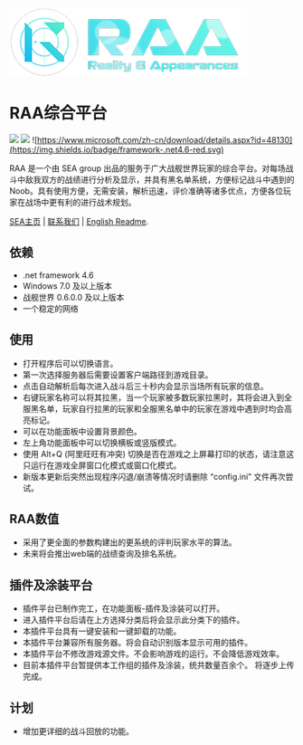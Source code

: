 [![](https://github.com/SEA-group/gallery/blob/master/logo/RAA_Title_Mk2_mod1.png?raw=true)](https://sea-group.org/)

RAA综合平台
================
![](https://img.shields.io/badge/version-3.1.0.5-green.svg)
![](https://img.shields.io/badge/build-C%23-00FFFF.svg)
![https://www.microsoft.com/zh-cn/download/details.aspx?id=48130](https://img.shields.io/badge/framework-.net4.6-red.svg)

RAA 是一个由 SEA group 出品的服务于广大战舰世界玩家的综合平台。对每场战斗中敌我双方的战绩进行分析及显示，并具有黑名单系统，方便标记战斗中遇到的 Noob。具有使用方便，无需安装，解析迅速，评价准确等诸多优点，方便各位玩家在战场中更有利的进行战术规划。

[SEA主页](https://sea-group.org/) | [联系我们](mailto:help@sea-group.org) | [English Readme](https://github.com/SEA-group/RAA/blob/master/README.md).

依赖
---
* .net framework 4.6
* Windows 7.0 及以上版本
* 战舰世界 0.6.0.0 及以上版本
* 一个稳定的网络


使用
---
* 打开程序后可以切换语言。
* 第一次选择服务器后需要设置客户端路径到游戏目录。
* 点击自动解析后每次进入战斗后三十秒内会显示当场所有玩家的信息。
* 右键玩家名称可以将其拉黑，当一个玩家被多数玩家拉黑时，其将会进入到全服黑名单，玩家自行拉黑的玩家和全服黑名单中的玩家在游戏中遇到时均会高亮标记。
* 可以在功能面板中设置背景颜色。
* 左上角功能面板中可以切换横板或竖版模式。
* 使用 Alt+Q (阿里旺旺有冲突) 切换是否在游戏之上屏幕打印的状态，请注意这只运行在游戏全屏窗口化模式或窗口化模式。
* 新版本更新后突然出现程序闪退/崩溃等情况时请删除 “config.ini” 文件再次尝试。

RAA数值
---
* 采用了更全面的参数构建出的更系统的评判玩家水平的算法。
* 未来将会推出web端的战绩查询及排名系统。

插件及涂装平台
---
* 插件平台已制作完工，在功能面板-插件及涂装可以打开。
* 进入插件平台后请在上方选择分类后将会显示此分类下的插件。
* 本插件平台具有一键安装和一键卸载的功能。
* 本插件平台兼容所有服务器。将会自动识别版本显示可用的插件。
* 本插件平台不修改游戏源文件。不会影响游戏的运行。不会降低游戏效率。
* 目前本插件平台暂提供本工作组的插件及涂装，统共数量百余个。 将逐步上传完成。

计划
---
* 增加更详细的战斗回放的功能。

